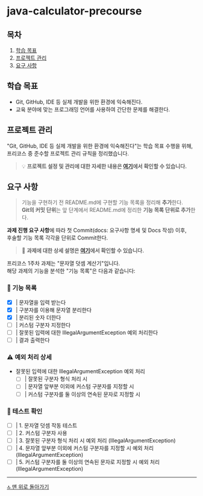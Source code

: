 # java-calculator-precourse

## 목차

1. [학습 목표](#학습-목표)
2. [프로젝트 관리](#프로젝트-관리)
3. [요구 사항](#요구-사항)

## 학습 목표

- Git, GitHub, IDE 등 실제 개발을 위한 환경에 익숙해진다.
- 교육 분야에 맞는 프로그래밍 언어를 사용하여 간단한 문제를 해결한다.

## 프로젝트 관리

"Git, GitHub, IDE 등 실제 개발을 위한 환경에 익숙해진다"는 학습 목표 수행을 위해,
프리코스 중 준수할 프로젝트 관리 규칙을 정리했습니다.

> 💡 **프로젝트 설정 및 관리에 대한 자세한 내용은 [여기](docs/SET_UP.md)에서 확인할 수 있습니다.**

## 요구 사항

> 기능을 구현하기 전 README.md에 구현할 기능 목록을 정리해 **추가**한다.<br>
> **Git의 커밋 단위**는 앞 단계에서 README.md에 정리한 **기능 목록 단위로 추가**한다.

**과제 진행 요구 사항**에 따라 첫 Commit(docs: 요구사항 명세 및 Docs 작성) 이후,<br>
후술할 기능 목록 각각을 단위로 Commit한다.

> 📝 **과제에 대한 상세 설명은 [여기](docs/ASSIGNMENT.md)에서 확인할 수 있습니다.**

프리코스 1주차 과제는 "문자열 덧셈 계산기"입니다.<br>
해당 과제의 기능을 분석한 "기능 목록"은 다음과 같습니다:

### 📝 기능 목록

- [x] | 문자열을 입력 받는다
- [x] | 구분자를 이용해 문자열 분리한다
- [x] | 분리된 숫자 더한다
- [ ] | 커스텀 구분자 지정한다
- [ ] | 잘못된 입력에 대한 IllegalArgumentException 예외 처리한다
- [ ] | 결과 출력한다

### ⚠️ 예외 처리 상세

- 잘못된 입력에 대한 IllegalArgumentException 예외 처리
    - [ ] | 잘못된 구분자 형식 처리 시
    - [ ] | 문자열 앞부분 이외에 커스텀 구분자를 지정할 시
    - [ ] | 커스텀 구분자를 둘 이상의 연속된 문자로 지정할 시

### 🧪 테스트 확인

- [ ] | 1. 문자열 덧셈 작동 테스트
- [ ] | 2. 커스텀 구분자 사용
- [ ] | 3. 잘못된 구분자 형식 처리 시 예외 처리 (IllegalArgumentException)
- [ ] | 4. 문자열 앞부분 이외에 커스텀 구분자를 지정할 시 예외 처리 (IllegalArgumentException)
- [ ] | 5. 커스텀 구분자를 둘 이상의 연속된 문자로 지정할 시 예외 처리 (IllegalArgumentException)

---

[🔝 맨 위로 돌아가기](#java-calculator-precourse)
